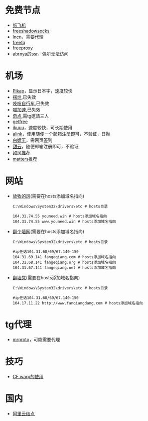 # 免费节点
* [纸飞机](https://zfjvpn.gitbook.io/123/)
* [freeshadowsocks](https://my.freeshadowsocks.org/#portfolios)
* [lncn](https://lncn.org/)，需要代理
* [freefq](https://raw.fastgit.org/freefq/free/master/v2)
* [freeproxy](https://raw.fastgit.org/learnhard-cn/free_proxy_ss/main/free)
* [abrnya的ssr](https://www.abrnya.com/ssr/clash.yaml)，偶尔无法访问


# 机场
* [Pikap](https://pikap.me)，显示日本字，速度较快
* <u>[摆烂](https://ayyy.space)</u>,已失效
* <u>[吱吱自行车](https://zhizhi.bike)</u>,已失效
* <u>[喵加速](https://www.miaorelay.com)</u>,已失效
* [奇点](https://qd.freev2ray.xyz),需tg邀请三人
* [getfree](https://getfree.cloud)
* [ikuuu](https://ikuuu.live/auth/login)，速度较快，可长期使用
* [alink](https://alink123.com/#/login)，使用随便一个邮箱注册即可，不验证，日抛
* [白嫖王](https://bpyun.live)，需网页签到
* [甜云](https://sweetcloud.top/#/login)，随便邮箱注册即可，不验证
* [如风推荐](https://blog.iljw.me/2019/05/ssr-free.html?m=1)
* [matters推荐](https://matters.news/@looklookworld/%E5%85%8D%E8%B4%B9%E7%99%BD%E5%AB%96%E5%85%AC%E7%9B%8A%E6%9C%BA%E5%9C%BA%E5%90%88%E9%9B%86ssr-v2ray-%E5%85%8D%E8%B4%B9vpn-bafyreiey7ytog5fxt2buxwafyojjmwxyea7g3j36abqv7sav56h5simqme)

# 网站
* [放牧的风](https://www.youneed.win/)(需要在hosts添加域名指向)
    ```
    C:\Windows\System32\drivers\etc # hosts目录

    104.31.74.55 youneed.win # hosts添加域名指向
    104.31.74.55 www.youneed.win # hosts添加域名指向
    ```

* [翻个墙网](https://fangeqiang.com/)(需要在hosts添加域名指向)
    ```
    C:\Windows\System32\drivers\etc # hosts目录

    #ip任选104.31.68/69/67.140-150
    104.31.69.141 fangeqiang.com # hosts添加域名指向
    104.31.68.141 fangeqiang.org # hosts添加域名指向
    104.31.67.141 fangeqiang.net # hosts添加域名指向
    ```

* [翻墙党](http://www.fanqiangdang.com/)(需要在hosts添加域名指向)
    ```
    C:\Windows\System32\drivers\etc # hosts目录

    #ip任选104.31.68/69/67.140-150
    104.17.11.22 http://www.fanqiangdang.com # hosts添加域名指向
    ```

# tg代理
* [mrproto](https://mtproto.cc/)，可能需要代理

# 技巧
* [CF warp的使用](https://blog.on-cloud.cloud/archives/28)

# 国内
* [阿里云结点](https://www.abskoop.com/5303/)